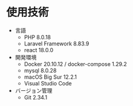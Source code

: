 # 使用技術
- 言語
  - PHP 8.0.18
  - Laravel Framework 8.83.9
  - react 18.0.0
- 開発環境
  - Docker 20.10.12 / docker-compose 1.29.2
  - mysql 8.0.28
  - macOS Big Sur 12.2.1
  - Visual Studio Code
- バージョン管理
  - Git 2.34.1